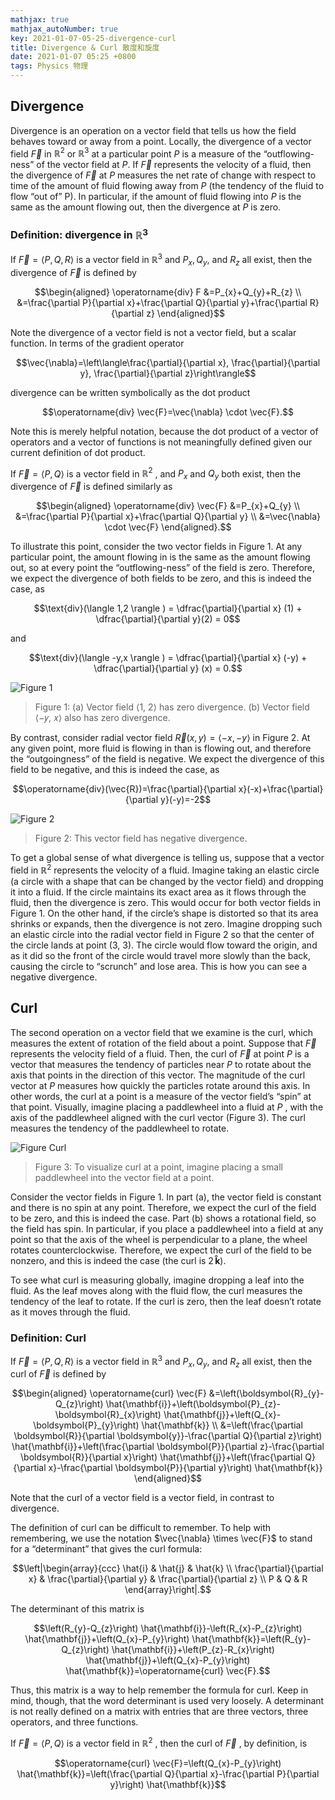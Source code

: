 ```yaml
---
mathjax: true
mathjax_autoNumber: true
key: 2021-01-07-05-25-divergence-curl
title: Divergence & Curl 散度和旋度
date: 2021-01-07 05:25 +0800
tags: Physics 物理
---
```


## Divergence

Divergence is an operation on a vector field that tells us how the field behaves toward or away from a point. Locally, the divergence of a vector field $\vec{F}$ in $\mathbb{R}^2$ or $\mathbb{R}^3$ at a particular point $P$ is a measure of the “outflowing-ness” of the vector field at $P$.
If $\vec{F}$ represents the velocity of a fluid, then the divergence of $\vec{F}$ at $P$ measures the net rate of change with respect to time of the amount of fluid flowing away from $P$ (the tendency of the fluid to flow “out of” P). In particular, if the amount of fluid flowing into $P$ is the same as the amount flowing out, then the divergence at $P$ is zero.

### Definition: divergence in $\mathbb{R}^3$

If $\vec{F} = \langle P,Q,R \rangle$ is a vector field in $\mathbb{R}^3$ and $P_x, \, Q_y,$ and $R_z$ all exist, then the divergence of $\vec{F}$ is defined by

$$\begin{aligned}
\operatorname{div} F &=P_{x}+Q_{y}+R_{z} \\
&=\frac{\partial P}{\partial x}+\frac{\partial Q}{\partial y}+\frac{\partial R}{\partial z}
\end{aligned}$$

Note the divergence of a vector field is not a vector field, but a scalar function. In terms of the gradient operator

$$\vec{\nabla}=\left\langle\frac{\partial}{\partial x}, \frac{\partial}{\partial y}, \frac{\partial}{\partial z}\right\rangle$$

divergence can be written symbolically as the dot product

$$\operatorname{div} \vec{F}=\vec{\nabla} \cdot \vec{F}.$$

Note this is merely helpful notation, because the dot product of a vector of operators and a vector of functions is not meaningfully defined given our current definition of dot product.

If $\vec{F} = \langle P,Q \rangle$ is a vector field in $\mathbb{R}^2$ , and $P_{x}$ and $Q_{y}$ both exist, then the divergence of $\vec{F}$ is defined similarly as

$$\begin{aligned}
\operatorname{div} \vec{F} &=P_{x}+Q_{y} \\
&=\frac{\partial P}{\partial x}+\frac{\partial Q}{\partial y} \\
&=\vec{\nabla} \cdot \vec{F}
\end{aligned}.$$

To illustrate this point, consider the two vector fields in Figure 1. At any particular point, the amount flowing in is the same as the amount flowing out, so at every point the “outflowing-ness” of the field is zero. Therefore, we expect the divergence of both fields to be zero, and this is indeed the case, as

$$\text{div}(\langle 1,2 \rangle ) = \dfrac{\partial}{\partial x} (1) + \dfrac{\partial}{\partial y}(2) = 0$$

and

$$\text{div}(\langle -y,x \rangle ) = \dfrac{\partial}{\partial x} (-y) + \dfrac{\partial}{\partial y} (x) = 0.$$

![Figure 1](/assets/images/d1.jpg)

> Figure 1: (a) Vector field ⟨1, 2⟩ has zero divergence. (b) Vector field ⟨−𝑦, 𝑥⟩ also has zero divergence.

By contrast, consider radial vector field $\vec{R}(x, y)=\langle-x,-y\rangle$ in Figure 2. At any given point, more fluid is flowing in than is flowing out, and therefore the “outgoingness” of the field is negative. We expect the divergence of this field to be negative, and this is indeed the case, as

$$\operatorname{div}(\vec{R})=\frac{\partial}{\partial x}(-x)+\frac{\partial}{\partial y}(-y)=-2$$

![Figure 2](/assets/images/d2.jpg)

> Figure 2: This vector field has negative divergence.

To get a global sense of what divergence is telling us, suppose that a vector field in $\mathbb{R}^2$ represents the velocity of a fluid. Imagine taking an elastic circle (a circle with a shape that can be changed by the vector field) and dropping it into a fluid. If the circle maintains its exact area as it flows through the fluid, then the divergence is zero. This would occur for both vector fields in Figure 1. On the other hand, if the circle’s shape is distorted so that its area shrinks or expands, then the divergence is not zero. Imagine dropping such an elastic circle into the radial vector field in Figure 2 so that the center of the circle lands at point (3, 3). The circle would flow toward the origin, and as it did so the front of the circle would travel more slowly than the back, causing the circle to “scrunch” and lose area. This is how you can see a negative divergence.

## Curl

The second operation on a vector field that we examine is the curl, which measures the extent of rotation of the field about a point. Suppose that $\vec{F}$ represents the velocity field of a fluid. Then, the curl of $\vec{F}$ at point $P$ is a vector that measures the tendency of particles near $P$ to rotate about the axis that points in the direction of this vector. The magnitude of the curl vector at $P$ measures how quickly the particles rotate around this axis. In other words, the curl at a point is a measure of the vector field’s “spin” at that point. Visually, imagine placing a paddlewheel into a fluid at $P$ , with the axis of the paddlewheel aligned with the curl vector (Figure 3). The curl measures the tendency of the paddlewheel to rotate.

![Figure Curl](/assets/images/c1.jpg)

> Figure 3: To visualize curl at a point, imagine placing a small paddlewheel into the vector field at a point.

Consider the vector fields in Figure 1. In part (a), the vector field is constant and there is no spin at any point. Therefore, we expect the curl of the field to be zero, and this is indeed the case. Part (b) shows a rotational field, so the field has spin. In particular, if you place a paddlewheel into a field at any point so that the axis of the wheel is perpendicular to a plane, the wheel rotates counterclockwise. Therefore, we expect the curl of the field to be nonzero, and this is indeed the case (the curl is $2\,\mathbf{\hat k}$).

To see what curl is measuring globally, imagine dropping a leaf into the fluid. As the leaf moves along with the fluid flow, the curl measures the tendency of the leaf to rotate. If the curl is zero, then the leaf doesn’t rotate as it moves through the fluid.

### Definition: Curl

If $\vec{F} = \langle P,Q,R \rangle$ is a vector field in $\mathbb{R}^3$ and $P_x, \, Q_y,$ and $R_z$ all exist, then the curl of $\vec{F}$ is defined by

$$\begin{aligned}
\operatorname{curl} \vec{F} &=\left(\boldsymbol{R}_{y}-Q_{z}\right) \hat{\mathbf{i}}+\left(\boldsymbol{P}_{z}-\boldsymbol{R}_{x}\right) \hat{\mathbf{j}}+\left(Q_{x}-\boldsymbol{P}_{y}\right) \hat{\mathbf{k}} \\
&=\left(\frac{\partial \boldsymbol{R}}{\partial \boldsymbol{y}}-\frac{\partial Q}{\partial z}\right) \hat{\mathbf{i}}+\left(\frac{\partial \boldsymbol{P}}{\partial z}-\frac{\partial \boldsymbol{R}}{\partial x}\right) \hat{\mathbf{j}}+\left(\frac{\partial Q}{\partial x}-\frac{\partial \boldsymbol{P}}{\partial y}\right) \hat{\mathbf{k}}
\end{aligned}$$

Note that the curl of a vector field is a vector field, in contrast to divergence.

The definition of curl can be difficult to remember. To help with remembering, we use the notation $\vec{\nabla} \times \vec{F}$ to stand for a “determinant” that gives the curl formula:

$$\left|\begin{array}{ccc}
\hat{i} & \hat{j} & \hat{k} \\
\frac{\partial}{\partial x} & \frac{\partial}{\partial y} & \frac{\partial}{\partial z} \\
P & Q & R
\end{array}\right|.$$

The determinant of this matrix is

$$\left(R_{y}-Q_{z}\right) \hat{\mathbf{i}}-\left(R_{x}-P_{z}\right) \hat{\mathbf{j}}+\left(Q_{x}-P_{y}\right) \hat{\mathbf{k}}=\left(R_{y}-Q_{z}\right) \hat{\mathbf{i}}+\left(P_{z}-R_{x}\right) \hat{\mathbf{j}}+\left(Q_{x}-P_{y}\right) \hat{\mathbf{k}}=\operatorname{curl} \vec{F}.$$

Thus, this matrix is a way to help remember the formula for curl. Keep in mind, though, that the word determinant is used very loosely. A determinant is not really defined on a matrix with entries that are three vectors, three operators, and three functions.

If $\vec{F} = \langle P,Q \rangle$ is a vector field in $\mathbb{R}^2$ , then the curl of $\vec{F}$ , by definition, is

$$\operatorname{curl} \vec{F}=\left(Q_{x}-P_{y}\right) \hat{\mathbf{k}}=\left(\frac{\partial Q}{\partial x}-\frac{\partial P}{\partial y}\right) \hat{\mathbf{k}}$$

<!--more-->
